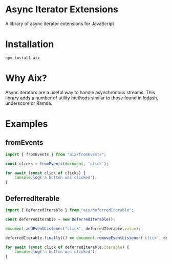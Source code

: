 # Async Iterator Extensions

A library of async iterator extensions for JavaScript

# Installation

    npm install aix

# Why Aix?

Async iterators are a useful way to handle asynchronous streams. This library adds a number
of utility methods similar to those found in lodash, underscore or Ramda.

# Examples

## fromEvents

```javascript
import { fromEvents } from "aix/fromEvents";

const clicks = fromEvents(document, 'click');

for await (const click of clicks) {
    console.log('a button was clicked');
}
```

## DeferredIterable

```javascript
import { DeferredIterable } from "aix/deferredIterable";

const deferredIterable = new DeferredIterable();

document.addEventListener('click', deferredIterable.value);

deferredIterable.finally(() => document.removeEventListener('click', deferredIterable.value));

for await (const click of deferredIterable.iterable) {
    console.log('a button was clicked');
}
```